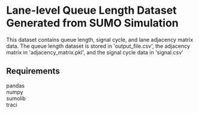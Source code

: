# Lane-level Queue Length Dataset Generated from SUMO Simulation

This dataset contains queue length, signal cycle, and lane adjacency matrix data. The queue length dataset is stored in 'output_file.csv', the adjacency matrix in 'adjacency_matrix.pkl', and the signal cycle data in 'signal.csv'

## Requirements
pandas   
numpy   
sumolib   
traci
